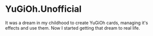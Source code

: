 # YuGiOh.Unofficial
It was a dream in my childhood to create YuGiOh cards, managing it's effects and use them. Now I started getting that dream to real life.
